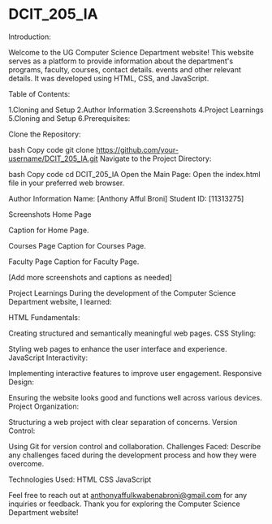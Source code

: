 # DCIT_205_IA


Introduction:

Welcome to the UG Computer Science Department website! This website serves as a platform to provide information about the department's programs, faculty, courses, contact details. events and other relevant details. It was developed using HTML, CSS, and JavaScript.

Table of Contents:

1.Cloning and Setup
2.Author Information
3.Screenshots
4.Project Learnings
5.Cloning and Setup
6.Prerequisites:


Clone the Repository:

bash
Copy code
git clone https://github.com/your-username/DCIT_205_IA.git
Navigate to the Project Directory:

bash
Copy code
cd DCIT_205_IA
Open the Main Page:
Open the index.html file in your preferred web browser.

Author Information
Name: [Anthony Afful Broni]
Student ID: [11313275]

Screenshots
Home Page

Caption for Home Page.

Courses Page
Caption for Courses Page.

Faculty Page
Caption for Faculty Page.

[Add more screenshots and captions as needed]




Project Learnings
During the development of the Computer Science Department website, I learned:

HTML Fundamentals:

Creating structured and semantically meaningful web pages.
CSS Styling:

Styling web pages to enhance the user interface and experience.
JavaScript Interactivity:

Implementing interactive features to improve user engagement.
Responsive Design:

Ensuring the website looks good and functions well across various devices.
Project Organization:

Structuring a web project with clear separation of concerns.
Version Control:

Using Git for version control and collaboration.
Challenges Faced:
Describe any challenges faced during the development process and how they were overcome.

Technologies Used:
HTML
CSS
JavaScript

Feel free to reach out at anthonyaffulkwabenabroni@gmail.com for any inquiries or feedback. Thank you for exploring the Computer Science Department website!